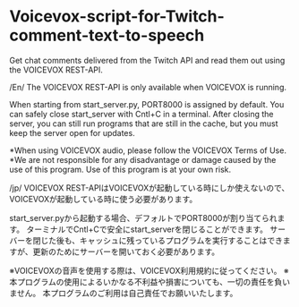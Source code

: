 # Voicevox-script-for-Twitch-comment-text-to-speech
Get chat comments delivered from the Twitch API and read them out using the VOICEVOX REST-API.

/En/
The VOICEVOX REST-API is only available when VOICEVOX is running.

When starting from start_server.py, PORT8000 is assigned by default.
You can safely close start_server with Cntl+C in a terminal.
After closing the server, you can still run programs that are still in the cache, but you must keep the server open for updates.

*When using VOICEVOX audio, please follow the VOICEVOX Terms of Use.
*We are not responsible for any disadvantage or damage caused by the use of this program.
Use of this program is at your own risk.

/jp/
VOICEVOX REST-APIはVOICEVOXが起動している時にしか使えないので、VOICEVOXが起動している時に使う必要があります。

start_server.pyから起動する場合、デフォルトでPORT8000が割り当てられます。
ターミナルでCntl+Cで安全にstart_serverを閉じることができます。
サーバーを閉じた後も、キャッシュに残っているプログラムを実行することはできますが、更新のためにサーバーを開いておく必要があります。

※VOICEVOXの音声を使用する際は、VOICEVOX利用規約に従ってください。
※本プログラムの使用によるいかなる不利益や損害についても、一切の責任を負いません。
本プログラムのご利用は自己責任でお願いいたします。
